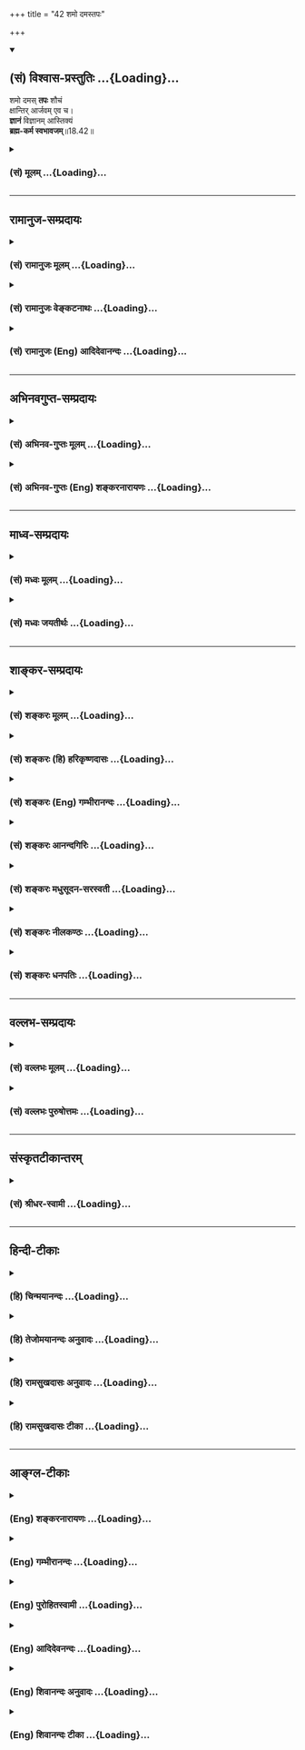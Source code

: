 +++
title = "42 शमो दमस्तपः"

+++
<div class="js_include" newlevelforh1="2" title="(सं) विश्वास-प्रस्तुतिः" unfilled url="/mahAbhAratam/vyAsaH/shlokashaH/06-bhIShma-parva/03-bhagavad-gItA-parva/saMskRtam/vishvAsa-prastutiH/18_moxa-saMnyAsa-yogaH/42_shamo_damastapaH.md">
<details open><summary><h2>(सं) विश्वास-प्रस्तुतिः ...{Loading}...</h2></summary>

शमो दमस् **तपः** शौचं  
क्षान्तिर् आर्जवम् एव च।  
**ज्ञानं** विज्ञानम् आस्तिक्यं  
**ब्रह्म-कर्म स्वभावजम्**॥18.42॥
</details>
</div>
<div class="js_include collapsed" newlevelforh1="3" title="(सं) मूलम्" unfilled url="/mahAbhAratam/vyAsaH/shlokashaH/06-bhIShma-parva/03-bhagavad-gItA-parva/saMskRtam/mUlam/18_moxa-saMnyAsa-yogaH/42_shamo_damastapaH.md">
<details><summary><h3>(सं) मूलम् ...{Loading}...</h3></summary>

शमो दमस्तपः शौचं क्षान्तिरार्जवमेव च।  
ज्ञानं विज्ञानमास्तिक्यं ब्रह्मकर्म स्वभावजम्।।18.42।।
</details>
</div>


_________________
## रामानुज-सम्प्रदायः
<div class="js_include collapsed" newlevelforh1="3" title="(सं) रामानुजः मूलम्" unfilled url="/mahAbhAratam/vyAsaH/shlokashaH/06-bhIShma-parva/03-bhagavad-gItA-parva/saMskRtam/rAmAnujaH/mUlam/18_moxa-saMnyAsa-yogaH/42_shamo_damastapaH.md">
<details><summary><h3>(सं) रामानुजः मूलम् ...{Loading}...</h3></summary>

।।18.42।।**शमः** बाह्येन्द्रियनियमनम्। **दमः** अन्तःकरणनियमनम्। **तपः**
भोगनियमनरूपः शास्त्रसिद्धः कायक्लेशः। **शौचं** शास्त्रीयकर्मयोग्यता।
**क्षान्तिः** परैः पीड्यमानस्य अपि अविकृतचित्तता। **आर्जवं** परेषु
मनोऽनुरूपं बाह्यचेष्टाप्रकाशनम्। **ज्ञानं** परावरतत्त्वयाथात्म्यज्ञानम्।
**विज्ञानं** परतत्त्वगतासाधारणविशेषविषयं ज्ञानम्। **आस्तिक्यं**
वैदिकार्थस्य कृत्स्नस्य सत्यतानिश्चयः प्रकृष्टः; केनापि हेतुना
चालयितुमशक्य इत्यर्थः। भगवान् पुरुषोत्तमो वासुदेवः परब्रह्मशब्दाभिधेयो
निरस्तनिखिलदोषगन्धः
स्वाभाविकानवधिकातिशयज्ञानशक्त्याद्यसंख्येयकल्याणगुणगणो
निखिलवेदवेदान्तवेद्यः स एव निखिलजगदेककारणं निखिलजगदाधारभूतो निखिलस्य स
एव प्रवर्तयिता तदाराधनभूतं च कृत्स्नं वैदिकं कर्म; तैः तैः आराधितो
धर्मार्थकाममोक्षाख्यं फलं प्रयच्छति; इति अस्य अर्थस्य सत्यतानिश्चयः
आस्तिक्यम्। वेदैश्च सर्वैरहमेव वेद्यः। (गीता 15।15)अहं सर्वस्य प्रभवो
मत्तः सर्वं प्रवर्तते। (गीता 10।8)मयि सर्वमिदं प्रोतम्। (गीता
7।7)भोक्तारं यज्ञ तपसां ৷৷. ज्ञात्वा मां शान्तिमृच्छति।। (गीता
5।29)मत्तः परतरं नान्यत्किञ्चिदस्ति धनञ्जय। (गीता 7।7)यतः
प्रवृत्तिर्भूतानां येन सर्वमिदं ततम्। स्वकर्मणा तमभ्यर्च्य सिद्धिं
विन्दति मानवः।। (गीता 18।46)यो मामजमनादिं च वेत्ति लोकमहेश्वरम्। (गीता
10।3) इति ह्युच्यते। तद् एतद् ब्राह्मणस्य **स्वभावजं कर्म।**

</details>
</div>
<div class="js_include collapsed" newlevelforh1="3" title="(सं) रामानुजः वेङ्कटनाथः" unfilled url="/mahAbhAratam/vyAsaH/shlokashaH/06-bhIShma-parva/03-bhagavad-gItA-parva/saMskRtam/rAmAnujaH/venkaTanAthaH/18_moxa-saMnyAsa-yogaH/42_shamo_damastapaH.md">
<details><summary><h3>(सं) रामानुजः वेङ्कटनाथः ...{Loading}...</h3></summary>

  
  
।।18.42।। शमो दमः इत्यादौ पूर्वं व्याख्यातनामपि गुणानां पुनर्व्याख्यानं
वर्णानुबन्धेन विधानेऽवान्तरविशेषशङ्कापाकरणार्थंब्राह्मं कर्म
इत्युक्तकर्मत्वसिद्धये; नियतनादिरूपेण पुरुषव्यापारसाध्यत्वज्ञापनार्थं च।
अतः शौचावपि तदापादनं ग्राह्यम्। अस्ति मतिरस्येत्यास्तिकः तद्भाव
आस्तिक्यं तच्चाप्रामाणिकेषु भवद्दोषाय प्रत्यक्षादिसिद्धे तु नासावतिशयः
शास्त्रीयेष्वपि क्वाचित्कसंशयादौ कुदृष्टित्वप्रसङ्गः अतोवैदिकार्थस्य
कृत्स्नस्येत्युक्तम्। सहपठितविज्ञानादेर्भेदज्ञापनाय सत्यतानिश्चयस्य
प्रकृष्टत्वोक्तिः। तद्विवृणोति -- केनापीति। वैदिकस्य कृत्स्नस्येत्युक्तं
कुदृष्ट्याद्यनमतवैदिकार्थसङ्ग्रहव्युदासाय प्राधान्येन सङ्कलय्य व्यनक्ति
-- भगवानित्यादिना। अत्र विशेषणानां प्रागेव व्याख्यातत्वादेह
सर्ववेदसारतयोद्धृतस्यार्थस्य तदुपबृंहणेऽस्मिंञ्छास्त्रे तथात्वेनैव
प्रस्पष्टतामाह -- वेदैश्चेति। निखिलवेदवेदान्तवेद्य
इत्युक्तार्थक्रमानुसारेण विप्रकीर्णवाक्योद्धारक्रमः। श्लोकार्थं निगमयति
-- तदेतदिति। ब्रह्मणः कर्म ब्राह्मम् ब्रह्मशब्दोऽत्र ब्राह्मणजातिपर
इत्यभिप्रायेणाऽऽह -- ब्राह्मणस्येति।  
  

</details>
</div>
<div class="js_include collapsed" newlevelforh1="3" title="(सं) रामानुजः (Eng) आदिदेवानन्दः" unfilled url="/mahAbhAratam/vyAsaH/shlokashaH/06-bhIShma-parva/03-bhagavad-gItA-parva/saMskRtam/rAmAnujaH/english/AdidevAnandaH/18_moxa-saMnyAsa-yogaH/42_shamo_damastapaH.md">
<details><summary><h3>(सं) रामानुजः (Eng) आदिदेवानन्दः ...{Loading}...</h3></summary>

18.42 'Sama' is the control of the external sense-organs. 'Dama' is the control of the mind. 'Tapas' is the chastisement of the body by controlling enjoyments, as enjoined by the Sastras. 'Sauca' is fitness for performing acts as enjoined by the Sastras. 'Ksanti' is preserving the composure of the mind, though injured by others. 'Arjava' is straightforwardness expressing itself in correct outward manifestation to others in consonance with one's own mind. 'Jnana' is knowledge about the real nature of the higher and lower truths. 'Vijnana' is the
knowledge pertaining to exceptional attributes belonging to the Supreme
Reality. 'Astikya' or faith is firm conviction in the truth of all
things enjoined in the Vedas. The meaning is that it is unshakable by
any reason whatever. 'Astikya' is positive conviction in the truth to
the following effect: (1) The Lord Vasudeva, the Supreme Person, is
signified by the term, Supreme Brahman. (2) He is devoid of even the
slightest trace or evil. (3) He possesses countless hosts of auspicious
and excellent attributes such as knowledge, strength etc., boundless and
natural. (4) To reveal His nature is the sole purpose of the whole of
Vedas and the Vedanta and He can be known only through them. (5) He is
the sole cause of the universe (6) He is the foundation of the entire
universe. (7) He is the actuator of all. (8) All actions taught in the
Vedas form His worship. (9) When worshipped through them, He confers
fruits known as Dharma, Artha, Kama and Moksa. That such is the meaning
has been declared in the following text: 'Indeed I am to be known from
all the Vedas' (15.15); 'I am the origin of all; from Me proced
everything' (10.8), 'All this is strung on Me' (7.7), 'Knowing me as the
enjoyer of all sacrifices and austerities ৷৷. he attains peace' (10.29),
There is nothing greater than myself, Arjuna (7.7) 'He from whom
proceeds the activity of all beings and by whom all this is pervaded -
by worshipping Him with his duty, will a man reach perfection' (18.46);
and 'He who knows Me as unborn, without a beginning and the great Lord
of the worlds ৷৷.' (10.3) Such are the duties of the Brahmana arising
from his inherent nature.

</details>
</div>


_________________
## अभिनवगुप्त-सम्प्रदायः
<div class="js_include collapsed" newlevelforh1="3" title="(सं) अभिनव-गुप्तः मूलम्" unfilled url="/mahAbhAratam/vyAsaH/shlokashaH/06-bhIShma-parva/03-bhagavad-gItA-parva/saMskRtam/abhinava-guptaH/mUlam/18_moxa-saMnyAsa-yogaH/42_shamo_damastapaH.md">
<details><summary><h3>(सं) अभिनव-गुप्तः मूलम् ...{Loading}...</h3></summary>

।।18.41 -- 18.60।। एवमियता षण्णां प्रत्येकं त्रिस्वरूपत्वं धृत्यादीनां च
प्रतिपादितम्। तन्मध्यात् सात्त्विके राशौ वर्तमानो दैवीं संपदं प्राप्त इह
ज्ञाने योग्यः; त्वं च तथाविधः इत्यर्जुनः प्रोत्साहितः। अधुना तु इदमुच्यते
-- यदि तावदनया ज्ञानबुद्ध्या कर्मणि भवान् प्रवर्तते तदा
स्वधर्मप्रवृत्त्या विज्ञानपूततया च न कर्मसंबन्धस्तव। अथैतन्नानुमन्यसे;
तदवश्यं तव प्रवृत्त्या तावत् भाव्यम् जातेरेव तथाभावे स्थितत्वात्। यतः
सर्वः स्वभावनियतः +++(S;;N स्वस्वभावनियतः )+++ कुतश्चिद्दोषात्
तिरोहिततत्स्वभावः +++(S;;N -- हिततत्तत्स्वभावः )+++ कंचित्कालं भूत्वापि;
तत्तिरोधायकविगमे स्वभावं व्यक्त्यापन्नं लभत एव। तथाहि एवंविधो वर्णनां
स्वभावः। एवमवश्यंभाविन्यां प्रवृत्तौ ततः फलविभागिता भवेत्।। तदाह --
ब्राह्मणेत्यादि अवशोऽपि तत् इत्यन्तम्। ब्राह्मणादीनां
कर्मप्रविभागनिरूपणस्य स्वभावोऽश्यं नातिक्रामति,+++(S; ; N omit न and read
अतिक्रामति )+++ इति क्षत्रियस्वभावस्य भवतोऽनिच्छतोऽपि प्रकृतिः स्वभावाख्या
नियोक्तृताम् अव्यभिचारेण भजते। केवलं तया नियुक्तस्य पुण्यपापसंबन्धः। अतः
मदभिहितविज्ञानप्रमाणपुरःसरीकारेण कर्माण्यनुतिष्ठ। तथा सति बन्धो
निवर्त्स्यति। इत्यस्यार्थस्य परिकरघटनतात्पर्यं +++(S; ; N -- करबन्धघटन --
)+++ महावाक्यार्थस्य। अवान्तरवाक्यानां स्पष्टा ( ष्टोऽ ) र्थः। समासेन +++(S
omits समासेन )+++ ( श्लो. 50 ) संक्षेपेण। ज्ञानस्य; प्रागुक्तस्य। निष्ठां (
ष्ठा ) वाग्जालपरिहारेण निश्चितामाह। बुद्ध्या विशुद्धया इत्यादि सर्वमेतत्
व्याख्यातप्रायमिति न पुनरायस्यते,+++(N -- रारभ्यते )+++।

</details>
</div>
<div class="js_include collapsed" newlevelforh1="3" title="(सं) अभिनव-गुप्तः (Eng) शङ्करनारायणः" unfilled url="/mahAbhAratam/vyAsaH/shlokashaH/06-bhIShma-parva/03-bhagavad-gItA-parva/saMskRtam/abhinava-guptaH/english/shankaranArAyaNaH/18_moxa-saMnyAsa-yogaH/42_shamo_damastapaH.md">
<details><summary><h3>(सं) अभिनव-गुप्तः (Eng) शङ्करनारायणः ...{Loading}...</h3></summary>

18.42 See Comment under 18.60

</details>
</div>


_________________
## माध्व-सम्प्रदायः
<div class="js_include collapsed" newlevelforh1="3" title="(सं) मध्वः मूलम्" unfilled url="/mahAbhAratam/vyAsaH/shlokashaH/06-bhIShma-parva/03-bhagavad-gItA-parva/saMskRtam/madhvaH/mUlam/18_moxa-saMnyAsa-yogaH/42_shamo_damastapaH.md">
<details><summary><h3>(सं) मध्वः मूलम् ...{Loading}...</h3></summary>

।।18.42।। Sri Madhvacharya did not comment on this sloka.,

</details>
</div>
<div class="js_include collapsed" newlevelforh1="3" title="(सं) मध्वः जयतीर्थः" unfilled url="/mahAbhAratam/vyAsaH/shlokashaH/06-bhIShma-parva/03-bhagavad-gItA-parva/saMskRtam/madhvaH/jayatIrthaH/18_moxa-saMnyAsa-yogaH/42_shamo_damastapaH.md">
<details><summary><h3>(सं) मध्वः जयतीर्थः ...{Loading}...</h3></summary>

।।18.42।। Sri Jayatirtha did not comment on this sloka.  
  

</details>
</div>


_________________
## शाङ्कर-सम्प्रदायः
<div class="js_include collapsed" newlevelforh1="3" title="(सं) शङ्करः मूलम्" unfilled url="/mahAbhAratam/vyAsaH/shlokashaH/06-bhIShma-parva/03-bhagavad-gItA-parva/saMskRtam/shankaraH/mUlam/18_moxa-saMnyAsa-yogaH/42_shamo_damastapaH.md">
<details><summary><h3>(सं) शङ्करः मूलम् ...{Loading}...</h3></summary>

।।18.42।। --,**शमः दमश्च** यथाव्याख्यातार्थौ; **तपः** यथोक्तं शारीरादि;
**शौचं** व्याख्यातम्; **क्षान्तिः** क्षमा; **आर्जवम्** ऋजुता **एव च
ज्ञानं विज्ञानम्; आस्तिक्यम्** आस्तिकभावः श्रद्दधानता आगमार्थेषु;
**ब्रह्मकर्म** ब्राह्मणजातेः कर्म **स्वभावजम्** -- यत् उक्तं
स्वभावप्रभवैर्गुणैः प्रविभक्तानि इति तदेवोक्तं स्वभावजम् इति।।

</details>
</div>
<div class="js_include collapsed" newlevelforh1="3" title="(सं) शङ्करः (हि) हरिकृष्णदासः" unfilled url="/mahAbhAratam/vyAsaH/shlokashaH/06-bhIShma-parva/03-bhagavad-gItA-parva/saMskRtam/shankaraH/hindI/harikRShNadAsaH/18_moxa-saMnyAsa-yogaH/42_shamo_damastapaH.md">
<details><summary><h3>(सं) शङ्करः (हि) हरिकृष्णदासः ...{Loading}...</h3></summary>

।।18.42।। वे कर्म कौनसे हैं यह बतलाया जाता है --, जिनके अर्थकी व्याख्या
पहले की जा चुकी है वे शम और दम तथा पहले कहा हुआ शारीरिकादिभेदसे तीन
प्रकारका तप; एवं पूर्वोक्त ( दो प्रकारका ) शौच; क्षान्तिक्षमा;
आर्जवअन्तःकरणकी सरलता तथा ज्ञान; विज्ञान और आस्तिकता अर्थात् शास्त्रके
वचनोंमें श्रद्धा विश्वास -- ये सब ब्राह्मणके स्वाभाविक कर्म हैं अर्थात्
ब्राह्मणजातिके कर्म हैं। जो बात स्वभावजन्य गुणोंसे कर्म विभक्त किये गये
हैं इस वाक्यसे कही थी; वही यहाँ स्वभावजम् पदसे कही गयी है।

</details>
</div>
<div class="js_include collapsed" newlevelforh1="3" title="(सं) शङ्करः (Eng) गम्भीरानन्दः" unfilled url="/mahAbhAratam/vyAsaH/shlokashaH/06-bhIShma-parva/03-bhagavad-gItA-parva/saMskRtam/shankaraH/english/gambhIrAnandaH/18_moxa-saMnyAsa-yogaH/42_shamo_damastapaH.md">
<details><summary><h3>(सं) शङ्करः (Eng) गम्भीरानन्दः ...{Loading}...</h3></summary>

18.42 Svabhavajam brahma-karma, the natural duties of the Brhamanas, of
the Brahmana caste; are samah, control of the internal organs; damah,
control of the external organs-these bear the meanings as explained
earlier (see 6.3, 10.4, 16.1); tapah, austerity-bodily austerity, as
explained before (17.14); saucam, purity, as already explained (in 13.7,
16.3); ksantih, forgiveness; arjavam, straightforwardness, simplicity;
jnanam, knowledge; eva ca, as also vijnanam, wisdom; astikyam, faith,
the idea of truth \[Truth of the scritpures, existence of God, etc. In
place of asti-bhavah Ast reads astika-bhavah, the feeling of conviction
with regard to the existence of God and the other world. Tr.\] respect
for the teaching of the scriptures. By svabhavajam (natural) is conveyed
the very same idea as was expressed in 'classified according to the
gunas born from Nature' (41).

</details>
</div>
<div class="js_include collapsed" newlevelforh1="3" title="(सं) शङ्करः आनन्दगिरिः" unfilled url="/mahAbhAratam/vyAsaH/shlokashaH/06-bhIShma-parva/03-bhagavad-gItA-parva/saMskRtam/shankaraH/AnandagiriH/18_moxa-saMnyAsa-yogaH/42_shamo_damastapaH.md">
<details><summary><h3>(सं) शङ्करः आनन्दगिरिः ...{Loading}...</h3></summary>

।।18.42।। प्रविभक्तानि कर्माण्येव प्रश्नद्वारा विविच्य दर्शयति --
**कानीत्यादिना।** अन्तःकरणोपशमः शमो दमो बाह्यकरणोपरतिरित्युक्तं स्मारयति
-- **यथेति।** त्रिविधं तपः सप्तदशे दर्शितमित्याह -- **तप इति।** शौचमपि
बाह्यान्तरभेदेन प्रागेवोक्तमित्याह -- **शौचमिति।** क्षमा नामाक्रुष्टस्य
ताडितस्य वा मनसि विकारराहित्यं; ज्ञानं शास्त्रीयपदार्थज्ञानं; विज्ञानं
शास्त्रार्थस्य स्वानुभवायत्तत्वापादनं त्रिधा व्याख्यातं
स्वभावशब्दार्थमुपेत्याह -- **यदुक्तमिति।**

</details>
</div>
<div class="js_include collapsed" newlevelforh1="3" title="(सं) शङ्करः मधुसूदन-सरस्वती" unfilled url="/mahAbhAratam/vyAsaH/shlokashaH/06-bhIShma-parva/03-bhagavad-gItA-parva/saMskRtam/shankaraH/madhusUdana-sarasvatI/18_moxa-saMnyAsa-yogaH/42_shamo_damastapaH.md">
<details><summary><h3>(सं) शङ्करः मधुसूदन-सरस्वती ...{Loading}...</h3></summary>

।।18.42।। तत्र ब्राह्मणस्य स्वाभाविकगुणकृतानि कर्माण्याह -- शम इति।
शमोऽन्तःकरणोपरमः। दमो बाह्यकरणोपरमः प्रागुक्तः। तपः
शारीरादिदेवद्विजगुरुप्राज्ञेत्यादावुक्तम्। शौचमपि बाह्याभ्यन्तरभेदेन
प्रागुक्तम्। क्षान्तिः क्षमा आक्रुष्टस्य ताडितस्य वा मनसि विकारराहित्यं
प्राग्व्याख्यातम्। आर्जवमकौटिल्यं प्रागुक्तम्। ज्ञानं
साङ्गवेदतदर्थविषयम्। विज्ञानं कर्मकाण्डे यज्ञादिकर्मकौशल्यं;
ब्रह्मकाण्डे ब्रह्मात्मैक्यानुभवः। आस्तिक्यं सात्त्विकी श्रद्धा
प्रागुक्ता। एतच्छमादिनवकं स्वभावजं सत्त्वगुणस्वभावकृतं ब्रह्मकर्म
ब्राह्मणजातेः कर्म। यद्यपि चतुर्णामपि वर्णानां सात्त्विकावस्थायामेते
धर्माः संभवन्ति तथापि बाहुल्येन ब्राह्मणे संभवन्ति सत्त्वस्वभावत्वात्।
तस्य सत्त्वोद्रेकदेशेन त्वन्यत्रापि कदाचिद्भवन्तीति शास्त्रान्तरे
साधारणधर्मतयोक्ताः। तथाच विष्णुःक्षमा सत्यं दमः शौचं दानमिन्द्रियसंयमः।
अहिंसा गुरुशुश्रूषा तीर्थानुसरणं दया।। आर्जवं लोभशून्यत्वं
देवब्राह्मणपूजनम्। अनभ्यसूया च तथा धर्मः सामान्य उच्यते।।
सामान्यश्चतुर्णामपि वर्णानाम्। तथा प्रायेण चतुर्णामप्याश्रमाणामित्यर्थः।
तथा बृहस्पतिःदया क्षमाऽनसूया च शौचानायासमङ्गलम्। अकार्पण्यमस्पृहत्वं
सर्वसाधारणानि च।। परे वा बन्धुवर्गे वा मित्रे द्वेष्टरि वा सदा। आपन्ने
रक्षितव्यं तु दयैषा परिकीर्तिता।। बाह्ये चाध्यात्मिके चैव दुःखे
चोत्पादिते क्वचित्। न कुप्यति न वा हन्ति सा क्षमा परिकीर्तिता।। न
गुणान्गुणिनो हन्ति स्तौति मन्दगुणानपि। नान्यदोषेषु रमते साऽनसूया
प्रकीर्तिता।। अभक्ष्यपरिहारश्च संसर्गश्चाप्यनिर्गुणैः। स्वधर्मे च
व्यवस्थानं शौचमेतत्प्रकीर्तितम्।। शरीरं पीड्यते येन सुशुभेनापि कर्मणा।
अत्यन्तं तन्न कर्तव्यमनायासः स उच्यते।। प्रशस्ताचरणं
नित्यमप्रशस्तविसर्जनम्। एतद्धि मङ्गलं प्रोक्तं
मुनिभिस्तत्त्वदर्शिभिः।। स्तोकादपि प्रदातव्यमदीनेनान्तरात्मा। अहन्यहनि
यत्किंचिदकार्पण्यं हि तत्स्मृतम्।। यथोत्पन्नेन संतोषः कर्तव्यो
ह्यर्थवस्तुना। परस्याचिन्तयित्वार्थं साऽस्पृहा परिकीर्तिता।। एत
एवाष्टावात्मगुणत्वेन गौतमेन पठिताःअथाष्टावात्मगुणाः दया सर्वभूतेषु
क्षान्तिरनसूया शौचमनायासो मङ्गलमकार्पण्यमस्पृहा इति। तथा महाभारतेसत्यं
दमस्तपः शौचं संतोषो ह्रीः क्षमार्जवम्। ज्ञानं शमो दया ध्यानमेष धर्मः
सनातनः।। सत्यं भूतहितं प्रोक्तं मनसो दमनं दमः। तपः स्वधर्मवर्तित्वं शौचं
संकरवर्जनम्। संतोषो विषयत्यागो ह्रीरकार्यनिवर्तनम्। क्षमा
द्वन्द्वसहिष्णुत्वमार्जवं समचित्तता। ज्ञानं तत्त्वार्थसंबोधः
शमश्चित्तप्रशान्तता। दया भूतहितैषित्वं ध्यानं निर्विषयं मनः।। देवलःशौचं
दानं तपः श्रद्धा गुरुसेवा क्षमा दया। विज्ञानं विनयः सत्यमिति
धर्मसमुच्चयः।। तथाव्रतोपवासनियमैः शरीरोत्तापनं तपः। प्रत्यंयो
धर्मकार्येषु तया श्रद्धेत्युदाहृता।। नास्ति ह्यश्रद्दधानस्य
कर्मकृत्यप्रयोजनम्। यत्पुनर्वैदिकीनां च लौकिकीनां च सर्वशः।। धारणं
सर्वविद्यानां विज्ञानमिति कीर्त्यते। विनयं द्विविधं प्राहुः
शश्वद्दमशमाविति।। शेषं व्याख्यातप्रायमिति वचनानि न लिखितानि।
याज्ञवल्क्यःइज्याचारदमाहिंसादानस्वाध्यायकर्मणाम्। अयं तु परमो धर्मो
यद्योगेनात्मदर्शनम्।। इति। इयं च सर्वा दैवीसंपत्प्राग्व्याख्याता
ब्राह्मणस्य स्वाभाविकीतरेषां तु नैमित्तिकीति न विरोधः।

</details>
</div>
<div class="js_include collapsed" newlevelforh1="3" title="(सं) शङ्करः नीलकण्ठः" unfilled url="/mahAbhAratam/vyAsaH/shlokashaH/06-bhIShma-parva/03-bhagavad-gItA-parva/saMskRtam/shankaraH/nIlakaNThaH/18_moxa-saMnyAsa-yogaH/42_shamo_damastapaH.md">
<details><summary><h3>(सं) शङ्करः नीलकण्ठः ...{Loading}...</h3></summary>

।।18.42।। ब्राह्मणकर्माण्याह -- **शम इति।** अन्तःकरणनिग्रहः शमः।
बाह्येन्द्रियनिग्रहो दमः। तपः पूर्वोक्तं शारीरादिभेदेन त्रिविधम्। शौचं
बाह्यं मृज्जलाभ्यां आभ्यन्तरं भावशुद्धिः। क्षान्तिः क्षमा।
आर्जवमकौटिल्यम्। ज्ञानं शास्त्रीयं कर्म ब्रह्मविषयम्। विज्ञानं
तदनुष्ठानानुभवात्मकम्। आस्तिक्यं श्रद्धा एतन्नवकं ब्रह्मकर्म
ब्राह्मणत्वजात्यभिव्यञ्जकं कर्म। स्वभावजं प्राचीनधर्मसंस्कारजम्।

</details>
</div>
<div class="js_include collapsed" newlevelforh1="3" title="(सं) शङ्करः धनपतिः" unfilled url="/mahAbhAratam/vyAsaH/shlokashaH/06-bhIShma-parva/03-bhagavad-gItA-parva/saMskRtam/shankaraH/dhanapatiH/18_moxa-saMnyAsa-yogaH/42_shamo_damastapaH.md">
<details><summary><h3>(सं) शङ्करः धनपतिः ...{Loading}...</h3></summary>

।।18.42।। कानि पुनस्तानि कर्माणीत्यपेक्षायां तानि व्युत्पादयितुमादौ
ब्राह्मणस्य कर्माणि दर्शयति। शमः अन्तःकरणोपरमः। तमः बाह्यकरणोपरमः। तपः
यथोक्तं शारीरादि। शौचं बाह्याभ्यन्तरभेदेन प्राग्व्याख्यातम्। क्षमा
क्षान्तिः आक्रुष्टस्य ताडितस्य वा मनसि विकारराहित्यम्। आर्जवं ऋजुत्वम्।
ज्ञानं शास्त्रीयं आत्मादिपदार्थज्ञानम्। विज्ञानं
शास्त्रार्थस्यानुभवारुढतापादनम्। आस्तिक्यमास्तिकस्वभाव आगमोक्तार्थेषु
श्रद्दधानता। ब्रह्मकर्म ब्राह्मणजातेः कर्म स्वभावजं स्वभावप्रभवेण गुणेन
सत्त्वगुणेन प्रविभक्तमित्यर्थः।

</details>
</div>


_________________
## वल्लभ-सम्प्रदायः
<div class="js_include collapsed" newlevelforh1="3" title="(सं) वल्लभः मूलम्" unfilled url="/mahAbhAratam/vyAsaH/shlokashaH/06-bhIShma-parva/03-bhagavad-gItA-parva/saMskRtam/vallabhaH/mUlam/18_moxa-saMnyAsa-yogaH/42_shamo_damastapaH.md">
<details><summary><h3>(सं) वल्लभः मूलम् ...{Loading}...</h3></summary>

।।18.42।। तत्र ब्राह्मणस्य स्वाभाविकवृत्ति कर्माऽऽह -- शम इत्यादि। ज्ञानं
श्रौतम्। विज्ञानं परमात्मज्ञानम्।

</details>
</div>
<div class="js_include collapsed" newlevelforh1="3" title="(सं) वल्लभः पुरुषोत्तमः" unfilled url="/mahAbhAratam/vyAsaH/shlokashaH/06-bhIShma-parva/03-bhagavad-gItA-parva/saMskRtam/vallabhaH/puruShottamaH/18_moxa-saMnyAsa-yogaH/42_shamo_damastapaH.md">
<details><summary><h3>(सं) वल्लभः पुरुषोत्तमः ...{Loading}...</h3></summary>

  
  
।।18.42।। तत्र प्रथमं ब्राह्मणस्य स्वाभाविकानि कर्माण्याह -- शम इति। शमः
शान्तिः मत्परैकचित्तत्वं; दम इन्द्रियोपसंयमः; तपः शरीरक्लेशः; शौचं
बाह्याभ्यन्तरभेदेन द्विविधं; क्षान्तिः क्षमा; आर्जवं सरलता। एवकारेण
कुटिलेष्वपि चेत्यर्थः। ज्ञानं शास्त्रीयं; विज्ञान अनुभवः; आस्तिक्यं
प्रमाणोक्तफलोत्कर्षे अस्तीति निश्चयबुद्धिः; एवमेतत्सर्वं ब्राह्मणस्य
स्वभावजं स्वभावाज्जातं कर्म।  
  

</details>
</div>


_________________
## संस्कृतटीकान्तरम्
<div class="js_include collapsed" newlevelforh1="3" title="(सं) श्रीधर-स्वामी" unfilled url="/mahAbhAratam/vyAsaH/shlokashaH/06-bhIShma-parva/03-bhagavad-gItA-parva/saMskRtam/shrIdhara-svAmI/18_moxa-saMnyAsa-yogaH/42_shamo_damastapaH.md">
<details><summary><h3>(सं) श्रीधर-स्वामी ...{Loading}...</h3></summary>

।।18.42।। तत्र ब्राह्मणस्य स्वाभाविकानि कर्मण्याह **-- शम इति।**
शमश्चित्तोपरमः; दमो बाह्येन्द्रियोपरमः; तपः पूर्वोक्तं शारीरादि; शौचं
बाह्याभ्यन्तरम्; क्षान्तिः क्षमा; आर्जवमवक्रता; ज्ञानं शास्त्रीयम्;
विज्ञानमनुभवः; आस्तिक्यमस्तिपरलोक इति निश्चयः। एतच्छमादि ब्राह्मणस्य
स्वभावाज्जातं कर्म।

</details>
</div>


_________________
## हिन्दी-टीकाः
<div class="js_include collapsed" newlevelforh1="3" title="(हि) चिन्मयानन्दः" unfilled url="/mahAbhAratam/vyAsaH/shlokashaH/06-bhIShma-parva/03-bhagavad-gItA-parva/hindI/chinmayAnandaH/18_moxa-saMnyAsa-yogaH/42_shamo_damastapaH.md">
<details><summary><h3>(हि) चिन्मयानन्दः ...{Loading}...</h3></summary>

।।18.42।। इस श्लोक में सत्त्वगुण प्रधान ब्राह्मण के कर्तव्यों की सूची
प्रस्तुत की गयी है। यद्यपि यहाँ कर्म शब्द का प्रयोग किया गया है; परन्तु
इस सूची में केवल आन्तरिक गुणों का ही उल्लेख मिलता है। इसका अभिप्राय यह
है कि ब्राह्मण का कर्तव्य इन गुणों को स्वयं में सम्पादित कर उनमें दृढ़
निष्ठा प्राप्त करना है। ये गुण उसके स्वाभाविक लक्षण बन जाने चाहिए। शम
इसका अर्थ है मनसंयम। मन की विषयाभिमुखी प्रवृत्ति का संयमन शम कहलाता
है। दम विषय ग्रहण करने वाली ज्ञानेन्द्रियों तथा प्रतिक्रिया व्यक्त करने
वाली कर्मेन्द्रियों पर संयमन होना दम है। तप पूर्व अध्याय में शरीर; वाणी
और मन के तप का वर्णन किया गया था। तप के आचरण से हमारी शक्तियों का अपव्यय
अवरुद्ध हो जाता है। इस प्रकार संचित की गयी शक्ति का आत्मविकास की साधना
में सदुपयोग किया जा सकता है। शौच बाह्य वातावरण; अपने वस्त्र; शरीर तथा मन
की शुद्धि को शौच कहते हैं। ब्राह्मण को स्वच्छता के प्रति सतत सजग रहना
चाहिए। क्षान्ति इसका अर्थ है क्षमा। किसी के अपराध अथवा दुर्व्यवहार करने
पर भी उसे क्षमा करना क्षान्ति है। ऐसा व्यक्ति किसी से द्वेष नहीं करेगा
और सब के साथ समान भाव से रहेगा। आर्जवम् हृदय के सरल; निष्कपट भाव को आर्जव
कहते हैं। इस ऋजुता के कारण पुरुष निर्भय बन जाता है। उच्च जीवन मूल्यों को
जीने के विषय में वह निम्नस्तरीय जीवन के साथ कभी समझौता नहीं
करता। उपर्युक्त शमादि छ गुणों द्वारा ब्राह्मण पुरुष का जगत् में आचरण एवं
व्यवहार स्पष्ट किया गया है। दूसरी पंक्ति में उसके आध्यात्मिक जीवन का
चित्रण किया गया है। ज्ञान इस शब्द से यहाँ शास्त्रों का ज्ञान इंगित किया
गया है। इसमें शास्त्र के सिद्धांत; भौतिक जगत्; जगत् का अनुभव करने वाली
उपाधियाँ तथा उनके धर्म और कार्य; जीवन का लक्ष्य इत्यादि का सैद्धांतिक
ज्ञान समाविष्ट है। विज्ञान उपनिषत्प्रतिपादित आत्मज्ञान का अनुभव स्वानुभव
कहलाता है। ज्ञान का उपदेश दिया जा सकता है; परन्तु विज्ञान का नहीं।
स्वसंवेद्य आत्मा का अनुभव अन्य व्यक्ति के द्वारा दिया जाना असंभव है।
इसके लिए ब्राह्मण को स्वयं ही प्रयत्न करना होगा। आस्तिक्य वेदान्त प्रमाण
में श्रद्धा हुए बिना उसमें उपदिष्ट लक्ष्य में आस्तिक्य भाव उत्पन्न नहीं
हो सकता; और इस आस्तिकता के बिना उपर्युक्त किसी भी कर्म को करने में
प्रवृत्ति नहीं हो सकती। अत इस श्रद्धा का होना अनिवार्य है। श्रद्धा से
ज्ञान और तत्पश्चात्; ज्ञान से विज्ञान की प्राप्ति हो सकती है। इस श्लोक
में कथित गुणों को सम्पादित करना ही ब्राह्मण का कर्तव्य है। भगवान् आगे
कहते हैं

</details>
</div>
<div class="js_include collapsed" newlevelforh1="3" title="(हि) तेजोमयानन्दः अनुवादः" unfilled url="/mahAbhAratam/vyAsaH/shlokashaH/06-bhIShma-parva/03-bhagavad-gItA-parva/hindI/tejomayAnandaH/anuvAdaH/18_moxa-saMnyAsa-yogaH/42_shamo_damastapaH.md">
<details><summary><h3>(हि) तेजोमयानन्दः अनुवादः ...{Loading}...</h3></summary>

।।18.42।। शम, दम, तप, शौच, क्षान्ति, आर्जव, ज्ञान, विज्ञान और आस्तिक्य -
ये ब्राह्मण के स्वाभाविक कर्म हैं।।

</details>
</div>
<div class="js_include collapsed" newlevelforh1="3" title="(हि) रामसुखदासः अनुवादः" unfilled url="/mahAbhAratam/vyAsaH/shlokashaH/06-bhIShma-parva/03-bhagavad-gItA-parva/hindI/rAmasukhadAsaH/anuvAdaH/18_moxa-saMnyAsa-yogaH/42_shamo_damastapaH.md">
<details><summary><h3>(हि) रामसुखदासः अनुवादः ...{Loading}...</h3></summary>

।।18.42।। मनका निग्रह करना इन्द्रियोंको वशमें करना; धर्मपालनके लिये कष्ट
सहना; बाहर-भीतरसे शुद्ध रहना; दूसरोंके अपराधको क्षमा करना; शरीर, मन
आदिमें सरलता रखना; वेद, शास्त्र आदिका ज्ञान होना; यज्ञविधिको अनुभवमें
लाना; और परमात्मा, वेद आदिमें आस्तिक भाव रखना -- ये सब-के-सब ब्राह्मणके
स्वाभाविक कर्म हैं।

</details>
</div>
<div class="js_include collapsed" newlevelforh1="3" title="(हि) रामसुखदासः टीका" unfilled url="/mahAbhAratam/vyAsaH/shlokashaH/06-bhIShma-parva/03-bhagavad-gItA-parva/hindI/rAmasukhadAsaH/TIkA/18_moxa-saMnyAsa-yogaH/42_shamo_damastapaH.md">
<details><summary><h3>(हि) रामसुखदासः टीका ...{Loading}...</h3></summary>

।।18.42।।***व्याख्या --***  **शमः --** मनको जहाँ लगाना चाहें; वहाँ लग
जाय और जहाँसे हटाना चाहें; वहाँसे हट जाय -- इस प्रकार मनके निग्रहको शम
कहते हैं।**दमः --** जिस इन्द्रियसे जब जो काम करना चाहें; तब वह काम कर
लें और जिस इन्द्रियको जब जहाँसे हटाना चाहें; तब वहाँसे हटा लें -- इसी
प्रकार इन्द्रियोंको वशमें करना दम है।  
  
**तपः --** गीतामें शरीर; वाणी और मनके तपका वर्णन आता है (17। 14 -- 16);
उस तपको लेते हुए भी यहाँ वास्तवमें तप का अर्थ है -- अपने धर्मका पालन
करते हुए जो कष्ट हो अथवा कष्ट आ जाय; उसको प्रसन्नतापूर्वक सहना अर्थात्
कष्टके आनेपर चित्तमें प्रसन्नताका होना।**शौचम् --** अपने मन; बुद्धि;
इन्द्रियाँ; शरीर आदिको पवित्र रखना तथा अपने खानपान; व्यवहार आदिकी
पवित्रता रखना -- इस प्रकार शौचाचारसदाचारका ठीक पालन करनेका नाम शौच
है।**क्षान्तिः --** कोई कितना ही अपमान करे; निन्दा करे; दुःख दे और
अपनेमें उसको दण्ड देनेकी योग्यता; बल; अधिकार भी हो; फिर भी उसको दण्ड न
देकर उसके क्षमा माँगे बिना ही उसको प्रसन्नतापूर्वक क्षमा कर देनेका नाम
क्षान्ति है।**आर्जवम् --** शरीर; वाणी आदिके व्यवहारमें सरलता हो और मनमें
छल; कपट; छिपाव आदि दुर्भाव न हों अर्थात् सीधासादापन हो; उसका नाम आर्जव
है।**ज्ञानम् --** वेद; शास्त्र; पुराण; इतिहास आदिका अच्छी तरह अध्ययन
होना और उनके भावोंका ठीक तरहसे बोध होना तथा कर्तव्यअकर्तव्यका बोध होना
ज्ञान है। **विज्ञानम् --** यज्ञमें स्रुक्; स्रुवा आदि वस्तुओंका किस
अवसरपर किस विधिसे प्रयोग करना चाहिये -- इसका अर्थात् यज्ञविधिका तथा
अनुष्ठान आदिकी विधिका अनुभव कर लेने (अच्छी तरह करके देख लेने) का नाम
विज्ञान है।**आस्तिक्यम् --** परमात्मा; वेदादि शास्त्र; परलोक आदिका
हृदयमें आदर हो; श्रद्धा हो और उनकी सत्यतामें कभी सन्देह न हो तथा उनके
अनुसार अपना आचरण हो; इसका नाम आस्तिक्य है।**ब्रह्मकर्म स्वभावजम् --** ये
शम; दम आदि ब्राह्मणके स्वाभाविक कर्म (गुण) हैं अर्थात् इन
कर्मों(गुणों)को धारण करनेमें ब्राह्मणको परिश्रम नहीं पड़ता। जिन
ब्राह्मणोंमें सत्त्वगुणकी प्रधानता है; जिनकी वंशपरम्परा परम शुद्ध है और
जिनके पूर्वजन्मकृत कर्म भी शुद्ध हैं; ऐसे ब्राह्मणोंके लिये ही शम; दम
आदि गुण स्वाभाविक होते हैं और उनमें किसी गुणके न होनेपर अथवा किसी गुणमें
कमी होनेपर भी उसकी पूर्ति करना उन ब्राह्मणोंके लिये सहज होता है। चारों
वर्णोंकी रचना गुणोंके तारतम्यसे की गयी है; इसलिये गुणोंके अनुसार उसउस
वर्णमें वेवे कर्म स्वाभाविक प्रकट हो जाते हैं और दूसरे कर्म गौण हो जाते
हैं। जैसे ब्राह्मणमें सत्त्वगुणकी प्रधानता होनेसे उसमें शम; दम आदि कर्म
(गुण) स्वाभाविक आते हैं तथा जीविकाके कर्म गौण हो जाते हैं और दूसरे
वर्णोंमें रजोगुण तथा तमोगुणकी प्रधानता होनेसे उन वर्णोंके जीविकाके कर्म
भी स्वाभाविक कर्मोंमें सम्मिलित हो जाते हैं। इसी दृष्टिसे गीतामें
ब्राह्मणके स्वभावज कर्मोंमें जीविकाके कर्म न कह करके शम; दम आदि कर्म
(गुण) ही कहे गये हैं।  
  
***सम्बन्ध --***  अब क्षत्रियके स्वाभाविक कर्म बताते हैं।

</details>
</div>


_________________
## आङ्ग्ल-टीकाः
<div class="js_include collapsed" newlevelforh1="3" title="(Eng) शङ्करनारायणः" unfilled url="/mahAbhAratam/vyAsaH/shlokashaH/06-bhIShma-parva/03-bhagavad-gItA-parva/english/shankaranArAyaNaH/18_moxa-saMnyAsa-yogaH/42_shamo_damastapaH.md">
<details><summary><h3>(Eng) शङ्करनारायणः ...{Loading}...</h3></summary>

18.42. Quietude, self-control, as well as purity, for-bearance, and also straightforwardness, knowledge, wisdom, and faith in another world are the duties of the Brahmanas, born of their nature.

</details>
</div>
<div class="js_include collapsed" newlevelforh1="3" title="(Eng) गम्भीरानन्दः" unfilled url="/mahAbhAratam/vyAsaH/shlokashaH/06-bhIShma-parva/03-bhagavad-gItA-parva/english/gambhIrAnandaH/18_moxa-saMnyAsa-yogaH/42_shamo_damastapaH.md">
<details><summary><h3>(Eng) गम्भीरानन्दः ...{Loading}...</h3></summary>

18.42 The natural duties of the Brahmanas are the control of the internal and external organs, austerity, purity, forgiveness,
straightforwardness, knowledge as also wisdom \[Knowledge refers to the understanding of subjects presented by the scriptures; wisdom means making them matters of one's own experience.\] and faith.

</details>
</div>
<div class="js_include collapsed" newlevelforh1="3" title="(Eng) पुरोहितस्वामी" unfilled url="/mahAbhAratam/vyAsaH/shlokashaH/06-bhIShma-parva/03-bhagavad-gItA-parva/english/purohitasvAmI/18_moxa-saMnyAsa-yogaH/42_shamo_damastapaH.md">
<details><summary><h3>(Eng) पुरोहितस्वामी ...{Loading}...</h3></summary>

18.42 Serenity, self-restraint, austerity, purity, forgiveness, as well as uprightness, knowledge, wisdom and faith in God - these constitute the duty of a spiritual Teacher.

</details>
</div>
<div class="js_include collapsed" newlevelforh1="3" title="(Eng) आदिदेवनन्दः" unfilled url="/mahAbhAratam/vyAsaH/shlokashaH/06-bhIShma-parva/03-bhagavad-gItA-parva/english/AdidevanandaH/18_moxa-saMnyAsa-yogaH/42_shamo_damastapaH.md">
<details><summary><h3>(Eng) आदिदेवनन्दः ...{Loading}...</h3></summary>

18.42 Control of the senses and the mind, austerity, purity,
forbearance, uprightness, knowledge, special knowledge, and faith - all these constitute the duty of Brahmana born of his inherent nature.

</details>
</div>
<div class="js_include collapsed" newlevelforh1="3" title="(Eng) शिवानन्दः अनुवादः" unfilled url="/mahAbhAratam/vyAsaH/shlokashaH/06-bhIShma-parva/03-bhagavad-gItA-parva/english/shivAnandaH/anuvAdaH/18_moxa-saMnyAsa-yogaH/42_shamo_damastapaH.md">
<details><summary><h3>(Eng) शिवानन्दः अनुवादः ...{Loading}...</h3></summary>

18.42 Serenity, self-restraint, austerity, purity, forgiveness and also uprightness, knowledge, realisation and belief in God are the duties of the Brahmanas, born of (their own) nature.

</details>
</div>
<div class="js_include collapsed" newlevelforh1="3" title="(Eng) शिवानन्दः टीका" unfilled url="/mahAbhAratam/vyAsaH/shlokashaH/06-bhIShma-parva/03-bhagavad-gItA-parva/english/shivAnandaH/TIkA/18_moxa-saMnyAsa-yogaH/42_shamo_damastapaH.md">
<details><summary><h3>(Eng) शिवानन्दः टीका ...{Loading}...</h3></summary>

18.42 शमः serenity; दमः selfrestraint; तपः austerity; शौचम् purity;
क्षान्तिः forgiveness; आर्जवम् uprightness; एव even; च and; ज्ञानम्
knowledge; विज्ञानम् realisation; आस्तिक्यम् belief in God; ब्रह्मकर्म
(are) the duties of Brahmanas; स्वभावजम् born of nature.Commentary Sama is control of the mind. Dama is control of the senses. Serenity and selfrestraint have already been explained in XVII.2. Austerity of the three kinds has also been explained in XVII.14 to 16.Astikyam Faith in the words of the Guru; in the teachings of the scriptures; in the existence of God; in the life beyond or hereafter and in ones own Self.The mind is absorbed in the Self. This gives peace. Selfrestraint is the helpmate of peace. In obeying the inunctions of the scriptures alone you will attain peace and spiritual progress. You must not argue too much. You must have reverence for and faith in the teaching.As the sandalwood tree is fragrant with its own sweet scent; as a Champaka tree is adorned by its lovely flowers; so also a Brahmana is adorned by these nine virtues which are inseparable from him.Now; O Arjuna; listen to the duties of a Kshatriya.

</details>
</div>
